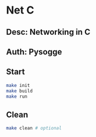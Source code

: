 # Net C
## Desc: Networking in C
## Auth: Pysogge

## Start
```bash
make init
make build
make run
```

## Clean 
```bash
make clean # optional
```